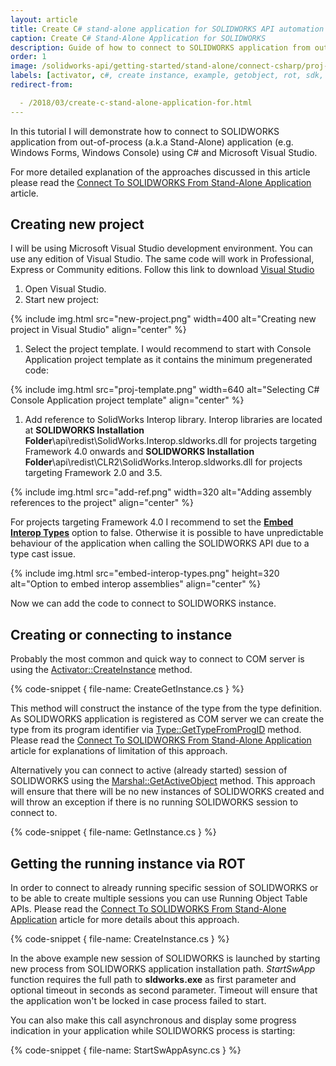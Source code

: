 ```yaml
---
layout: article
title: Create C# stand-alone application for SOLIDWORKS API automation
caption: Create C# Stand-Alone Application for SOLIDWORKS
description: Guide of how to connect to SOLIDWORKS application from out-of-process (a.k.a Stand-Alone) application (e.g. Windows Forms, Windows Console) using C# and Microsoft Visual Studio
order: 1
image: /solidworks-api/getting-started/stand-alone/connect-csharp/proj-template.png
labels: [activator, c#, create instance, example, getobject, rot, sdk, solidworks api]
redirect-from:

  - /2018/03/create-c-stand-alone-application-for.html
---
```

In this tutorial I will demonstrate how to connect to SOLIDWORKS application from out-of-process (a.k.a Stand-Alone) application (e.g. Windows Forms, Windows Console) using C# and Microsoft Visual Studio.  

For more detailed explanation of the approaches discussed in this article please read the [Connect To SOLIDWORKS From Stand-Alone Application](/solidworks-api/getting-started/stand-alone/) article.

## Creating new project

I will be using Microsoft Visual Studio development environment. You can use any edition of Visual Studio. The same code will work in Professional, Express or Community editions. Follow this link to download [Visual Studio](https://www.visualstudio.com/vs/community/)  

1. Open Visual Studio. 
1. Start new project:

{% include img.html src="new-project.png" width=400 alt="Creating new project in Visual Studio" align="center" %}

1. Select the project template. I would recommend to start with Console Application project template as it contains the minimum pregenerated code:

{% include img.html src="proj-template.png" width=640 alt="Selecting C# Console Application project template" align="center" %}

1. Add reference to SolidWorks Interop library. Interop libraries are located at **SOLIDWORKS Installation Folder**\api\redist\SolidWorks.Interop.sldworks.dll for projects targeting Framework 4.0 onwards and **SOLIDWORKS Installation Folder**\api\redist\CLR2\SolidWorks.Interop.sldworks.dll for projects targeting Framework 2.0 and 3.5.

{% include img.html src="add-ref.png" width=320 alt="Adding assembly references to the project" align="center" %}

For projects targeting Framework 4.0 I recommend to set the **[Embed Interop Types](https://docs.microsoft.com/en-us/dotnet/framework/interop/type-equivalence-and-embedded-interop-types)** option to false.
Otherwise it is possible to have unpredictable behaviour of the application when calling the SOLIDWORKS API due to a type cast issue.  

{% include img.html src="embed-interop-types.png" height=320 alt="Option to embed interop assemblies" align="center" %}

Now we can add the code to connect to SOLIDWORKS instance.  

## Creating or connecting to instance

Probably the most common and quick way to connect to COM server is using the [Activator::CreateInstance](https://msdn.microsoft.com/en-us/library/system.activator.createinstance(v=vs.110).aspx) method.  

{% code-snippet { file-name: CreateGetInstance.cs } %}

This method will construct the instance of the type from the type definition. As SOLIDWORKS application is registered as COM server we can create the type from its program identifier via [Type::GetTypeFromProgID](https://msdn.microsoft.com/en-us/library/system.type.gettypefromprogid(v=vs.110).aspx) method.
Please read the [Connect To SOLIDWORKS From Stand-Alone Application](/solidworks-api/getting-started/stand-alone#method-a---activator-and-progid) article for explanations of limitation of this approach.  

Alternatively you can connect to active (already started) session of SOLIDWORKS using the [Marshal::GetActiveObject](https://msdn.microsoft.com/en-us/library/system.runtime.interopservices.marshal.getactiveobject(v=vs.110).aspx) method.
This approach will ensure that  there will be no new instances of SOLIDWORKS created and will throw an exception if there is no running SOLIDWORKS session to connect to.

{% code-snippet { file-name: GetInstance.cs } %}

## Getting the running instance via ROT

In order to connect to already running specific session of SOLIDWORKS or to be able to create multiple sessions you can use Running Object Table APIs.
Please read the [Connect To SOLIDWORKS From Stand-Alone Application](/solidworks-api/getting-started/stand-alone#method-b---running-object-table-rot) article for more details about this approach.

{% code-snippet { file-name: CreateInstance.cs } %}

In the above example new session of SOLIDWORKS is launched by starting new process from SOLIDWORKS application installation path.
*StartSwApp* function requires the full path to **sldworks.exe** as first parameter and optional timeout in seconds as second parameter.
Timeout will ensure that the application won't be locked in case process failed to start.  

You can also make this call asynchronous and display some progress indication in your application while SOLIDWORKS process is starting:

{% code-snippet { file-name: StartSwAppAsync.cs } %}
